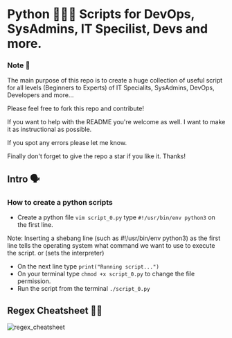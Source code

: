 # Python 👨🏻‍💻 Scripts for DevOps, SysAdmins, IT Specilist, Devs and more.

### Note 📝

The main purpose of this repo is to create a huge collection of useful script for all levels (Beginners to Experts) of
IT Specialits, SysAdmins, DevOps, Developers and more...

Please feel free to fork this repo and contribute!

If you want to help with the README you're welcome as well. I want to make it as instructional as possible.

If you spot any errors please let me know.

Finally don't forget to give the repo a star if you like it. Thanks!

## Intro 🗣

### How to create a python scripts

- Create a python file `vim script_0.py` type `#!/usr/bin/env python3` on the first line.

Note: Inserting a shebang line (such as #!/usr/bin/env python3) as the first line tells the operating system what command we want to use to execute the script. or (sets the interpreter)

- On the next line type `print("Running script...")`
- On your terminal type `chmod +x script_0.py` to change the file permission.
- Run the script from the terminal `./script_0.py`

## Regex Cheatsheet 🕵️‍♀️

![regex_cheatsheet](https://res.cloudinary.com/abetavarez/image/upload/v1609986054/Screen_Shot_2021-01-03_at_8.40.38_PM_wyhtfv.png)
